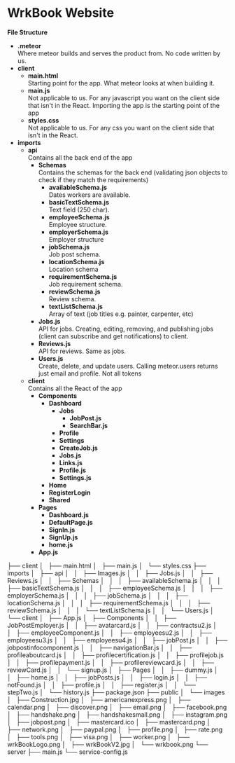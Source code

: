# WrkBook Website

<b>File Structure</b>
<ul>
<li><b>.meteor</b><br>
  Where meteor builds and serves the product from. No code written by us. 
</li>
<li><b>client</b>
  <ul>
    <li><b>main.html</b>
    <br>
    Starting point for the app. What meteor looks at when building it. 
    </li>
    <li><b>main.js</b><br>Not applicable to us. For any javascript you want on the client side that isn't in the React. Importing the app is the starting point of the app</li>
    <li><b>styles.css</b><br>Not applicable to us. For any css you want on the client side that isn't in the React.</li>
  </ul>
</li>
<li><b>imports</b>
  <ul>
    <li><b>api</b><br>Contains all the back end of the app
      <ul>
        <li><b>Schemas</b><br>Contains the schemas for the back end (validating json objects to check if they match the requirements)
          <ul>
              <li><b>availableSchema.js</b><br>Dates workers are available. </li>
              <li><b>basicTextSchema.js</b><br>Text field (250 char). </li>
              <li><b>employeeSchema.js</b><br>Employee structure. </li>
              <li><b>employerSchema.js</b><br>Employer structure</li>
              <li><b>jobSchema.js</b><br>Job post schema. </li>
              <li><b>locationSchema.js</b><br>Location schema</li>
              <li><b>requirementSchema.js</b><br>Job requirement schema. </li>
              <li><b>reviewSchema.js</b><br>Review schema.</li> 
              <li><b>textListSchema.js</b><br>Array of text (job titles e.g. painter, carpenter, etc)</li>
          </ul>
        </li>
        <li><b>Jobs.js</b><br>API for jobs. Creating, editing, removing, and publishing jobs (client can subscribe and get notifications) to client.</li>
        <li><b>Reviews.js</b><br>API for reviews. Same as jobs. </li>
        <li><b>Users.js</b><br>Create, delete, and update users. Calling meteor.users returns just email and profile. Not all tokens</li>
        </li>
      </ul>
    </li>
    <li><b>client</b><br>Contains all the React of the app
      <ul>
      <li><b>Components</b>
        <ul>
          <li><b>Dashboard</b>
            <ul>
              <li><b>Jobs</b>
                <ul>  
                  <li><b>JobPost.js</b></li>
                  <li><b>SearchBar.js</b></li>
                </ul>
              </li>
              <li><b>Profile</b></li>
              <li><b>Settings</b></li>
              <li><b>CreateJob.js</b></li> 
              <li><b>Jobs.js</b></li>
              <li><b>Links.js</b></li>
              <li><b>Profile.js</b></li>
              <li><b>Settings.js</b></li>
            </ul>
           </li>
          <li><b>Home</b></li>
          <li><b>RegisterLogin</b></li>
          <li><b>Shared</b></li>
         </ul>
      </li>
        <li><b>Pages</b>
        <ul>
          <li><b>Dashboard.js</b></li>
          <li><b>DefaultPage.js</b></li>
          <li><b>SignIn.js</b></li>
          <li><b>SignUp.js</b></li>
          <li><b>home.js</b></li>
        </ul>
        </li>
        <li><b>App.js</b></li>
      </ul>
    </li>
    
  </ul>
</li>




</ul>


├── client
│   ├── main.html
│   ├── main.js
│   └── styles.css
├── imports
│   ├── api
│   │   ├── Images.js
│   │   ├── Jobs.js
│   │   ├── Reviews.js
│   │   ├── Schemas
│   │   │   ├── availableSchema.js
│   │   │   ├── basicTextSchema.js
│   │   │   ├── employeeSchema.js
│   │   │   ├── employerSchema.js
│   │   │   ├── jobSchema.js
│   │   │   ├── locationSchema.js
│   │   │   ├── requirementSchema.js
│   │   │   ├── reviewSchema.js
│   │   │   └── textListSchema.js
│   │   └── Users.js
│   └── client
│       ├── App.js
│       ├── Components
│       │   ├── JobPostEmployer.js
│       │   ├── avatarcard.js
│       │   ├── contractsu2.js
│       │   ├── employeeComponent.js
│       │   ├── employeesu2.js
│       │   ├── employeesu3.js
│       │   ├── employeesu4.js
│       │   ├── jobPost.js
│       │   ├── jobpostinfocomponent.js
│       │   ├── navigationBar.js
│       │   ├── profileaboutcard.js
│       │   ├── profilecertification.js
│       │   ├── profilejob.js
│       │   ├── profilepayment.js
│       │   ├── profilereviewcard.js
│       │   ├── reviewCard.js
│       │   └── signup.js
│       ├── Pages
│       │   ├── dummy.js
│       │   ├── home.js
│       │   ├── jobPosts.js
│       │   ├── login.js
│       │   ├── notFound.js
│       │   ├── profile.js
│       │   ├── register.js
│       │   └── stepTwo.js
│       └── history.js
├── package.json
├── public
│   └── images
│       ├── Construction.jpg
│       ├── americanexpress.png
│       ├── calendar.png
│       ├── discover.png
│       ├── email.png
│       ├── facebook.png
│       ├── handshake.png
│       ├── handshakesmall.png
│       ├── instagram.png
│       ├── jobpost.png
│       ├── mastercard.ico
│       ├── mastercard.png
│       ├── network.png
│       ├── paypal.png
│       ├── profile.png
│       ├── rate.png
│       ├── tools.png
│       ├── visa.png
│       ├── worker.png
│       ├── wrkBookLogo.png
│       ├── wrkBookV2.jpg
│       └── wrkbook.png
└── server
    ├── main.js
    └── service-config.js
